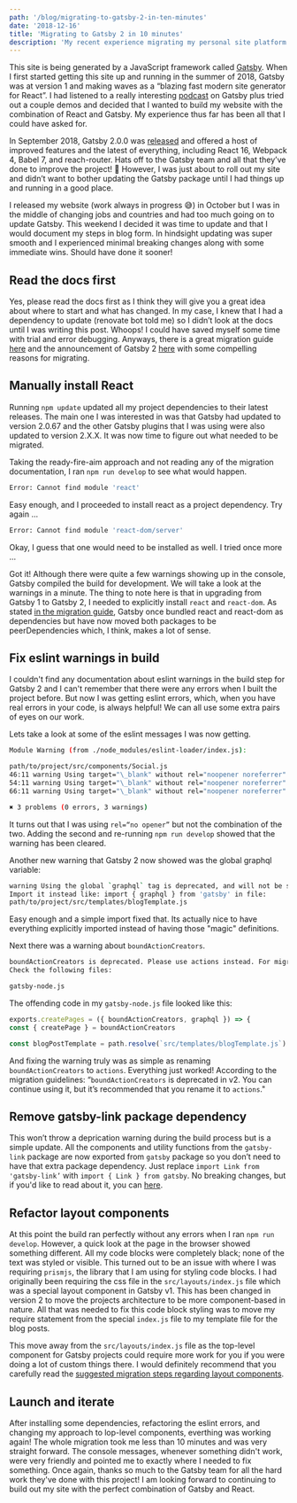 ```yaml
---
path: '/blog/migrating-to-gatsby-2-in-ten-minutes'
date: '2018-12-16'
title: 'Migrating to Gatsby 2 in 10 minutes'
description: 'My recent experience migrating my personal site platform from Gatsby.js version 1 to use version 2.'
---
```


This site is being generated by a JavaScript framework called [Gatsby](https://www.gatsbyjs.org/). When I first started getting this site up and running in the summer of 2018, Gatsby was at version 1 and making waves as a “blazing fast modern site generator for React”. I had listened to a really interesting [podcast](https://www.heavybit.com/library/podcasts/jamstack-radio/ep-22-static-site-generation-with-gatsbyjs/) on Gatsby plus tried out a couple demos and decided that I wanted to build my website with the combination of React and Gatsby. My experience thus far has been all that I could have asked for.

In September 2018, Gatsby 2.0.0 was [released](https://www.gatsbyjs.org/blog/2018-09-17-gatsby-v2/) and offered a host of improved features and the latest of everything, including React 16, Webpack 4, Babel 7, and reach-router. Hats off to the Gatsby team and all that they’ve done to improve the project! 🚀 However, I was just about to roll out my site and didn’t want to bother updating the Gatsby package until I had things up and running in a good place.

I released my website (work always in progress 😅) in October but I was in the middle of changing jobs and countries and had too much going on to update Gatsby. This weekend I decided it was time to update and that I would document my steps in blog form. In hindsight updating was super smooth and I experienced minimal breaking changes along with some immediate wins. Should have done it sooner!

## Read the docs first

Yes, please read the docs first as I think they will give you a great idea about where to start and what has changed. In my case, I knew that I had a dependency to update (renovate bot told me) so I didn’t look at the docs until I was writing this post. Whoops! I could have saved myself some time with trial and error debugging. Anyways, there is a great migration guide [here](https://www.gatsbyjs.org/docs/migrating-from-v1-to-v2) and the announcement of Gatsby 2 [here](https://www.gatsbyjs.org/blog/2018-09-17-gatsby-v2/) with some compelling reasons for migrating.

## Manually install React

Running `npm update` updated all my project dependencies to their latest releases. The main one I was interested in was that Gatsby had updated to version 2.0.67 and the other Gatsby plugins that I was using were also updated to version 2.X.X. It was now time to figure out what needed to be migrated.

Taking the ready-fire-aim approach and not reading any of the migration documentation, I ran `npm run develop` to see what would happen.

```bash
Error: Cannot find module 'react'
```

Easy enough, and I proceeded to install react as a project dependency. Try again ...

```bash
Error: Cannot find module 'react-dom/server'
```

Okay, I guess that one would need to be installed as well. I tried once more ...

Got it! Although there were quite a few warnings showing up in the console, Gatsby compiled the build for development. We will take a look at the warnings in a minute. The thing to note here is that in upgrading from Gatsby 1 to Gatsby 2, I needed to explicitly install `react` and `react-dom`. As stated [in the migration guide](https://www.gatsbyjs.org/docs/migrating-from-v1-to-v2/#manually-install-react), Gatsby once bundled react and react-dom as dependencies but have now moved both packages to be peerDependencies which, I think, makes a lot of sense.

## Fix eslint warnings in build

I couldn't find any documentation about eslint warnings in the build step for Gatsby 2 and I can't remember that there were any errors when I built the project before. But now I was getting eslint errors, which, when you have real errors in your code, is always helpful! We can all use some extra pairs of eyes on our work.

Lets take a look at some of the eslint messages I was now getting.

```bash
Module Warning (from ./node_modules/eslint-loader/index.js):

path/to/project/src/components/Social.js
46:11 warning Using target="\_blank" without rel="noopener noreferrer" is a security risk: see https://mathiasbynens.github.io/rel-noopener react/jsx-no-target-blank
54:11 warning Using target="\_blank" without rel="noopener noreferrer" is a security risk: see https://mathiasbynens.github.io/rel-noopener react/jsx-no-target-blank
66:11 warning Using target="\_blank" without rel="noopener noreferrer" is a security risk: see https://mathiasbynens.github.io/rel-noopener react/jsx-no-target-blank

✖ 3 problems (0 errors, 3 warnings)
```

It turns out that I was using `rel=“no opener”` but not the combination of the two. Adding the second and re-running `npm run develop` showed that the warning has been cleared.

Another new warning that Gatsby 2 now showed was the global graphql variable:

```bash
warning Using the global `graphql` tag is deprecated, and will not be supported in v3.
Import it instead like: import { graphql } from 'gatsby' in file:
path/to/project/src/templates/blogTemplate.js
```

Easy enough and a simple import fixed that. Its actually nice to have everything explicitly imported instead of having those "magic" definitions.

Next there was a warning about `boundActionCreators`.

```bash
boundActionCreators is deprecated. Please use actions instead. For migration instructions, see https://gatsby.app/boundActionCreators
Check the following files:

gatsby-node.js
```

The offending code in my `gatsby-node.js` file looked like this:

```js
exports.createPages = ({ boundActionCreators, graphql }) => {
const { createPage } = boundActionCreators

const blogPostTemplate = path.resolve(`src/templates/blogTemplate.js`)
```

And fixing the warning truly was as simple as renaming `boundActionCreators` to `actions`. Everything just worked! According to the migration guidelines: “`boundActionCreators` is deprecated in v2. You can continue using it, but it’s recommended that you rename it to `actions`."

## Remove gatsby-link package dependency

This won’t throw a deprication warning during the build process but is a simple update. All the components and utility functions from the `gatsby-link` package are now exported from `gatsby` package so you don’t need to have that extra package dependency. Just replace `import Link from 'gatsby-link’` with `import { Link } from gatsby`. No breaking changes, but if you'd like to read about it, you can [here](https://www.gatsbyjs.org/docs/migrating-from-v1-to-v2/#import-link-from-gatsby).

## Refactor layout components

At this point the build ran perfectly without any errors when I ran `npm run develop`. However, a quick look at the page in the browser showed something different. All my code blocks were completely black; none of the text was styled or visible. This turned out to be an issue with where I was requiring `prismjs`, the library that I am using for styling code blocks. I had originally been requiring the css file in the `src/layouts/index.js` file which was a special layout component in Gatsby v1. This has been changed in version 2 to move the projects architecture to be more component-based in nature. All that was needed to fix this code block styling was to move my require statement from the special `index.js` file to my template file for the blog posts.

This move away from the `src/layouts/index.js` file as the top-level component for Gatsby projects could require more work for you if you were doing a lot of custom things there. I would definitely recommend that you carefully read the [suggested migration steps regarding layout components](https://www.gatsbyjs.org/docs/migrating-from-v1-to-v2/#remove-or-refactor-layout-components).

## Launch and iterate

After installing some dependencies, refactoring the eslint errors, and changing my approach to lop-level components, everthing was working again! The whole migration took me less than 10 minutes and was very straight forward. The console messages, whenever something didn't work, were very friendly and pointed me to exactly where I needed to fix something. Once again, thanks so much to the Gatsby team for all the hard work they've done with this project! I am looking forward to continuing to build out my site with the perfect combination of Gatsby and React.
